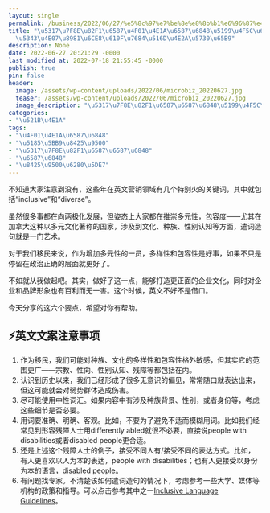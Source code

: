 ```yaml
---
layout: single
permalink: /business/2022/06/27/%e5%8c%97%e7%be%8e%e8%8b%b1%e6%96%87%e4%bc%81%e4%b8%9a%e6%96%87%e6%a1%88%e5%86%99%e4%bd%9c%e6%8a%80%e5%b7%a7%ef%bc%9a%e5%8d%83%e4%b8%87%e8%a6%81%e6%b3%a8%e6%84%8f%e7%9a%84%e5%85%ad%e4%b8%aa%e5%9c%b0/
title: "\u5317\u7F8E\u82F1\u6587\u4F01\u4E1A\u6587\u6848\u5199\u4F5C\u6280\u5DE7\uFF1A\
  \u5343\u4E07\u8981\u6CE8\u610F\u7684\u516D\u4E2A\u5730\u65B9"
description: None
date: 2022-06-27 20:21:29 -0000
last_modified_at: 2022-07-18 21:55:45 -0000
publish: true
pin: false
header:
  image: /assets/wp-content/uploads/2022/06/microbiz_20220627.jpg
  teaser: /assets/wp-content/uploads/2022/06/microbiz_20220627.jpg
  image_description: "\u5317\u7F8E\u82F1\u6587\u6587\u6848\u5199\u4F5C\u5FC5\u8BFB"
categories:
- "\u521B\u4E1A"
tags:
- "\u4F01\u4E1A\u6587\u6848"
- "\u5185\u5BB9\u8425\u9500"
- "\u5317\u7F8E\u82F1\u6587\u6587\u6848"
- "\u6587\u6848"
- "\u8425\u9500\u6280\u5DE7"
---
```

不知道大家注意到没有，这些年在英文营销领域有几个特别火的关键词，其中就包括“inclusive”和“diverse”。

虽然很多事都在向两极化发展，但姿态上大家都在推崇多元性，包容度——尤其在加拿大这种以多元文化著称的国家，涉及到文化、种族、性别认知等方面，遣词造句就是一门艺术。

对于我们移民来说，作为增加多元性的一员，多样性和包容性是好事，如果不只是停留在政治正确的层面就更好了。

不如就从我做起吧。其实，做好了这一点，能够打造更正面的企业文化，同时对企业和品牌形象也有百利而无一害。这个时候，英文不好不是借口。

今天分享的这六个要点，希望对你有帮助。

## ⚡英文文案注意事项

  1. 作为移民，我们可能对种族、文化的多样性和包容性格外敏感，但其实它的范围更广——宗教、性向、性别认知、残障等都包括在内。
  2. 认识到历史以来，我们已经形成了很多无意识的偏见，常常随口就表达出来，但这可能就会对弱势群体造成伤害。
  3. 尽可能使用中性词汇。如果内容中有涉及种族背景、性别，或者身份等，考虑这些细节是否必要。
  4. 用词要准确、明确、客观。比如，不要为了避免不适而模糊用词。比如我们经常见到形容残障人士用differently abled就很不必要，直接说people with disabilities或者disabled people更合适。
  5. 还是上述这个残障人士的例子，接受不同人有/接受不同的表达方式。比如，有人更喜欢以人为本的表达，people with disabilities；也有人更接受以身份为本的语言，disabled people。
  6. 有问题找专家。不清楚该如何遣词造句的情况下，考虑参考一些大学、媒体等机构的政策和指导。可以点击参考其中之一[Inclusive Language Guidelines](https://www.apa.org/about/apa/equity-diversity-inclusion/language-guidelines)。
